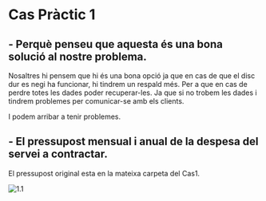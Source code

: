  # Cas Pràctic 1
 
## -  Perquè penseu que aquesta és una bona solució al nostre problema.

Nosaltres hi pensem que hi és una bona opció ja que en cas de que el disc dur es negi ha funcionar, hi tindrem un respald més.
Per a que en cas de perdre totes les dades poder recuperar-les. Ja que si no trobem les dades i tindrem problemes per comunicar-se amb els clients.

I podem arribar a tenir problemes.

## - El pressupost mensual i anual de la despesa del servei a contractar.

El pressupost original esta en la mateixa carpeta del Cas1.

![1.1]()
